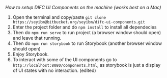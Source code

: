 _How to setup DIFC UI Components on the machine (works best on a Mac)_

1. Open the terminal and copy/paste `git clone https://seyibm@bitbucket.org/seyibm/difc-ui-components.git`
2. Enter the project folder and do `npm install` to install all dependecies
3. Then do `npm run serve` to run project (a browser window should open) and leave that running.
4. Then do `npm run storybook` to run Storybook (another browser window should open)
5. Enjoy Storybook.
6. To interact with some of the UI components go to `http://localhost:8080/components.html`, as storybook is just a display of UI states with no interaction. (edited)
